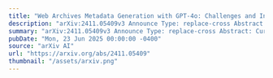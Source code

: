 ```yaml
---
title: "Web Archives Metadata Generation with GPT-4o: Challenges and Insights"
description: "arXiv:2411.05409v3 Announce Type: replace-cross Abstract: Current metadata creation for web archives is time consuming and costly due to reliance on human effort. This paper explores the use of gpt-4o for metadata generation within the Web Archive Singapore, focusing on scalability, efficiency, and cost effectiveness. We processed 112 Web ARChive (WARC) files using data reduction techniques, achieving a notable 99.9% reduction in metadata generation costs. By prompt engineering, we generated titles and abstracts, which were evaluated both intrinsically using Levenshtein Distance and BERTScore, and extrinsically with human cataloguers using McNemar's test. Results indicate that while our method offers significant cost savings and efficiency gains, human curated metadata maintains an edge in quality. The study identifies key challenges including content inaccuracies, hallucinations, and translation issues, suggesting that Large Language Models (LLMs) should serve as complements rather than replacements for human cataloguers. Future work will focus on refining prompts, improving content filtering, and addressing privacy concerns through experimentation with smaller models. This research advances the integration of LLMs in web archiving, offering valuable insights into their current capabilities and outlining directions for future enhancements. The code is available at https://github.com/masamune-prog/warc2summary for further development and use by institutions facing similar challenges."
summary: "arXiv:2411.05409v3 Announce Type: replace-cross Abstract: Current metadata creation for web archives is time consuming and costly due to reliance on human effort. This paper explores the use of gpt-4o for metadata generation within the Web Archive Singapore, focusing on scalability, efficiency, and cost effectiveness. We processed 112 Web ARChive (WARC) files using data reduction techniques, achieving a notable 99.9% reduction in metadata generation costs. By prompt engineering, we generated titles and abstracts, which were evaluated both intrinsically using Levenshtein Distance and BERTScore, and extrinsically with human cataloguers using McNemar's test. Results indicate that while our method offers significant cost savings and efficiency gains, human curated metadata maintains an edge in quality. The study identifies key challenges including content inaccuracies, hallucinations, and translation issues, suggesting that Large Language Models (LLMs) should serve as complements rather than replacements for human cataloguers. Future work will focus on refining prompts, improving content filtering, and addressing privacy concerns through experimentation with smaller models. This research advances the integration of LLMs in web archiving, offering valuable insights into their current capabilities and outlining directions for future enhancements. The code is available at https://github.com/masamune-prog/warc2summary for further development and use by institutions facing similar challenges."
pubDate: "Mon, 23 Jun 2025 00:00:00 -0400"
source: "arXiv AI"
url: "https://arxiv.org/abs/2411.05409"
thumbnail: "/assets/arxiv.png"
---
```



